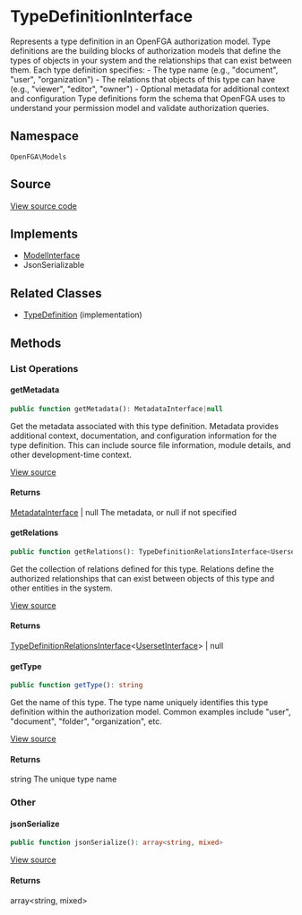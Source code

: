 # TypeDefinitionInterface

Represents a type definition in an OpenFGA authorization model. Type definitions are the building blocks of authorization models that define the types of objects in your system and the relationships that can exist between them. Each type definition specifies: - The type name (e.g., &quot;document&quot;, &quot;user&quot;, &quot;organization&quot;) - The relations that objects of this type can have (e.g., &quot;viewer&quot;, &quot;editor&quot;, &quot;owner&quot;) - Optional metadata for additional context and configuration Type definitions form the schema that OpenFGA uses to understand your permission model and validate authorization queries.

## Namespace
`OpenFGA\Models`

## Source
[View source code](https://github.com/evansims/openfga-php/blob/main/src/Models/TypeDefinitionInterface.php)

## Implements
* [ModelInterface](ModelInterface.md)
* JsonSerializable

## Related Classes
* [TypeDefinition](Models/TypeDefinition.md) (implementation)



## Methods

                                                                        
### List Operations
#### getMetadata


```php
public function getMetadata(): MetadataInterface|null
```

Get the metadata associated with this type definition. Metadata provides additional context, documentation, and configuration information for the type definition. This can include source file information, module details, and other development-time context.

[View source](https://github.com/evansims/openfga-php/blob/main/src/Models/TypeDefinitionInterface.php#L39)


#### Returns
[MetadataInterface](MetadataInterface.md) &#124; null
 The metadata, or null if not specified

#### getRelations


```php
public function getRelations(): TypeDefinitionRelationsInterface<UsersetInterface>|null
```

Get the collection of relations defined for this type. Relations define the authorized relationships that can exist between objects of this type and other entities in the system.

[View source](https://github.com/evansims/openfga-php/blob/main/src/Models/TypeDefinitionInterface.php#L49)


#### Returns
[TypeDefinitionRelationsInterface](Models/Collections/TypeDefinitionRelationsInterface.md)&lt;[UsersetInterface](UsersetInterface.md)&gt; &#124; null

#### getType


```php
public function getType(): string
```

Get the name of this type. The type name uniquely identifies this type definition within the authorization model. Common examples include &quot;user&quot;, &quot;document&quot;, &quot;folder&quot;, &quot;organization&quot;, etc.

[View source](https://github.com/evansims/openfga-php/blob/main/src/Models/TypeDefinitionInterface.php#L60)


#### Returns
string
 The unique type name

### Other
#### jsonSerialize


```php
public function jsonSerialize(): array<string, mixed>
```


[View source](https://github.com/evansims/openfga-php/blob/main/src/Models/TypeDefinitionInterface.php#L66)


#### Returns
array&lt;string, mixed&gt;

